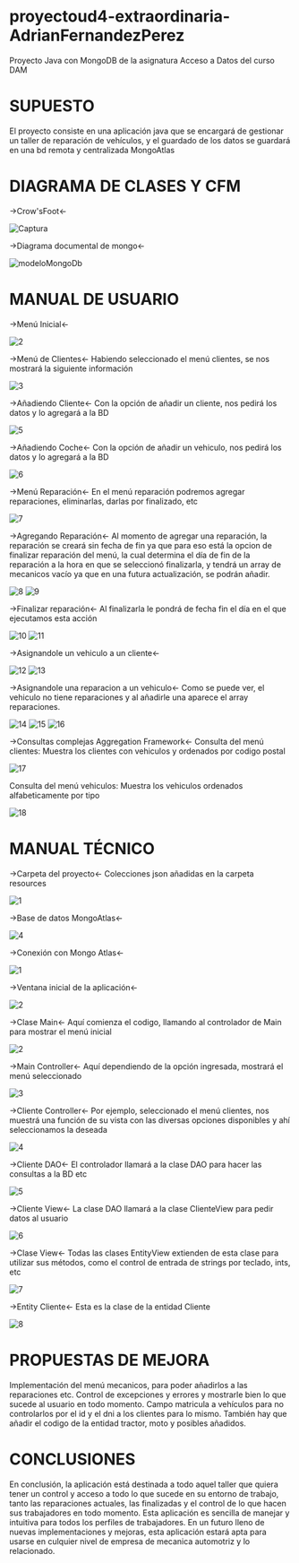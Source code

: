 # proyectoud4-extraordinaria-AdrianFernandezPerez
Proyecto Java con MongoDB de la asignatura Acceso a Datos del curso DAM

# SUPUESTO
El proyecto consiste en una aplicación java que se encargará de gestionar un taller de reparación de vehículos, y el guardado de los datos
se guardará en una bd remota y centralizada MongoAtlas

# DIAGRAMA DE CLASES Y CFM

->Crow'sFoot<-

![Captura](https://user-images.githubusercontent.com/78510935/167899982-88815468-d258-4089-8a48-0004329bcf43.PNG)

->Diagrama documental de mongo<-

![modeloMongoDb](https://user-images.githubusercontent.com/78510935/169614552-0309b40a-0f7c-486b-957a-510ab76aac46.PNG)


# MANUAL DE USUARIO

->Menú Inicial<-

![2](https://user-images.githubusercontent.com/78510935/170681622-3b295541-f385-4298-b9a8-7ecbc69d5cec.PNG)

->Menú de Clientes<-
Habiendo seleccionado el menú clientes, se nos mostrará la siguiente información

![3](https://user-images.githubusercontent.com/78510935/170681081-7c3aed0a-3ef6-4f2f-ba1a-9af60d379c9a.PNG)

->Añadiendo Cliente<-
Con la opción de añadir un cliente, nos pedirá los datos y lo agregará a la BD

![5](https://user-images.githubusercontent.com/78510935/170682120-915b8d53-8b44-4477-a9cc-1317f0dc71bb.PNG)

->Añadiendo Coche<-
Con la opción de añadir un vehiculo, nos pedirá los datos y lo agregará a la BD

![6](https://user-images.githubusercontent.com/78510935/170682379-233ca208-4a06-46be-b7a8-31eec62a03ba.PNG)

->Menú Reparación<-
En el menú reparación podremos agregar reparaciones, eliminarlas, darlas por finalizado, etc

![7](https://user-images.githubusercontent.com/78510935/170682655-bcfb7ee1-8f3a-4fde-b1f9-bb9656649f1b.PNG)

->Agregando Reparación<-
Al momento de agregar una reparación, la reparación se creará sin fecha de fin ya que para eso está la opcion de finalizar reparación del menú, la cual determina el día de fin de la reparación a la hora en que se seleccionó finalizarla, y tendrá un array de mecanicos vacío ya que en una futura actualización, se podrán añadir.

![8](https://user-images.githubusercontent.com/78510935/170683105-4aacb228-5a4e-4368-83db-471c2f46bd7e.PNG)
![9](https://user-images.githubusercontent.com/78510935/170683121-5a55569e-9ca5-48fc-99dc-be5515971ba0.PNG)

->Finalizar reparación<-
Al finalizarla le pondrá de fecha fin el día en el que ejecutamos esta acción

![10](https://user-images.githubusercontent.com/78510935/170683553-ff5966d5-90c4-430b-bdf0-2d05b8540b76.PNG)
![11](https://user-images.githubusercontent.com/78510935/170683562-b2ebf790-0906-497b-bc58-96bed66f2a53.PNG)

->Asignandole un vehiculo a un cliente<-

![12](https://user-images.githubusercontent.com/78510935/170683994-7ca93595-1b87-44aa-8671-75950845fb39.PNG)
![13](https://user-images.githubusercontent.com/78510935/170684010-467e6079-d28e-4ccf-84e9-62967be9ad92.PNG)

->Asignandole una reparacion a un vehiculo<-
Como se puede ver, el vehiculo no tiene reparaciones y al añadirle una aparece el array reparaciones.

![14](https://user-images.githubusercontent.com/78510935/170684846-c1282f7f-2413-469b-ba78-cba1cf150f02.PNG)
![15](https://user-images.githubusercontent.com/78510935/170684862-04f74ff4-b374-4ff9-877f-34d516f9c12e.PNG)
![16](https://user-images.githubusercontent.com/78510935/170684867-fe7f3034-8ffe-42a3-9562-b014ba41978f.PNG)

->Consultas complejas Aggregation Framework<-
Consulta del menú clientes: Muestra los clientes con vehiculos y ordenados por codigo postal

![17](https://user-images.githubusercontent.com/78510935/170685158-5211ce49-14b7-4eb4-ab42-1b2c7ea15b10.PNG)

Consulta del menú vehiculos: Muestra los vehiculos ordenados alfabeticamente por tipo

![18](https://user-images.githubusercontent.com/78510935/170685361-c5113756-8a2e-4a41-a096-fe1970da73e3.PNG)

# MANUAL TÉCNICO

->Carpeta del proyecto<-
Colecciones json añadidas en la carpeta resources

![1](https://user-images.githubusercontent.com/78510935/170688117-bef3983e-47dd-45f7-9868-807a6a94152c.PNG)

->Base de datos MongoAtlas<-

![4](https://user-images.githubusercontent.com/78510935/170681723-df0e9ec8-6395-480e-9bec-c0d7d153b58d.PNG)

->Conexión con Mongo Atlas<-

![1](https://user-images.githubusercontent.com/78510935/170685649-1793f748-9ed4-4782-80e6-121b996e19b8.PNG)

->Ventana inicial de la aplicación<-

![2](https://user-images.githubusercontent.com/78510935/170680992-c7f1dc82-2748-4963-9976-b53208c8d22f.PNG)

->Clase Main<-
Aquí comienza el codigo, llamando al controlador de Main para mostrar el menú inicial

![2](https://user-images.githubusercontent.com/78510935/170685742-c9a527cd-111d-43dd-848a-462dfe6aefbc.PNG)

->Main Controller<-
Aquí dependiendo de la opción ingresada, mostrará el menú seleccionado

![3](https://user-images.githubusercontent.com/78510935/170685863-1524344c-d058-448a-9510-cedb042c2be7.PNG)

->Cliente Controller<-
Por ejemplo, seleccionado el menú clientes, nos muestrá una función de su vista con las diversas opciones disponibles y ahí seleccionamos
la deseada

![4](https://user-images.githubusercontent.com/78510935/170686100-a71c64d5-cd80-4806-a1b6-11356b41c419.PNG)

->Cliente DAO<-
El controlador llamará a la clase DAO para hacer las consultas a la BD etc

![5](https://user-images.githubusercontent.com/78510935/170686244-16290f7a-8089-4b2e-be1b-0dd4154d37f2.PNG)

->Cliente View<-
La clase DAO llamará a la clase ClienteView para pedir datos al usuario

![6](https://user-images.githubusercontent.com/78510935/170686340-da96aeab-9c11-4a24-9bb3-bfcf5a23d661.PNG)

->Clase View<-
Todas las clases EntityView extienden de esta clase para utilizar sus métodos, como el control de entrada de strings por teclado, ints, etc

![7](https://user-images.githubusercontent.com/78510935/170686453-43201000-beca-4e27-bf24-d8efcc62146e.PNG)

->Entity Cliente<-
Esta es la clase de la entidad Cliente

![8](https://user-images.githubusercontent.com/78510935/170686530-da3bcac1-a7b4-4b30-84da-59f859b884ae.PNG)

# PROPUESTAS DE MEJORA
Implementación del menú mecanicos, para poder añadirlos a las reparaciones etc.
Control de excepciones y errores y mostrarle bien lo que sucede al usuario en todo momento.
Campo matricula a vehículos para no controlarlos por el id y el dni a los clientes para lo mismo.
También hay que añadir el codigo de la entidad tractor, moto y posibles añadidos.

# CONCLUSIONES
En conclusión, la aplicación está destinada a todo aquel taller que quiera tener un control y acceso a todo lo que sucede en su entorno de trabajo, tanto las reparaciones actuales, las finalizadas y el control de lo que hacen sus trabajadores en todo momento.
Esta aplicación es sencilla de manejar y intuitiva para todos los perfiles de trabajadores.
En un futuro lleno de nuevas implementaciones y mejoras, esta aplicación estará apta para usarse en culquier nivel de empresa de mecanica automotriz y lo relacionado.
